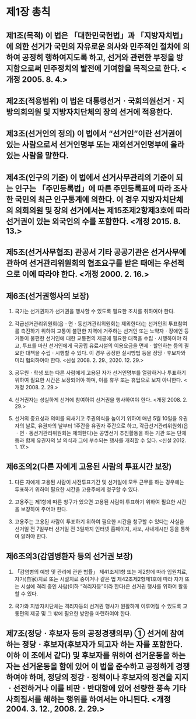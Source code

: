 # 제1장 총칙

## 제1조(목적) 이 법은 「대한민국헌법」과 「지방자치법」에 의한 선거가 국민의 자유로운 의사와 민주적인 절차에 의하여 공정히 행하여지도록 하고, 선거와 관련한 부정을 방지함으로써 민주정치의 발전에 기여함을 목적으로 한다. <개정 2005. 8. 4.>

## 제2조(적용범위) 이 법은 대통령선거ㆍ국회의원선거ㆍ지방의회의원 및 지방자치단체의 장의 선거에 적용한다.

## 제3조(선거인의 정의) 이 법에서 “선거인”이란 선거권이 있는 사람으로서 선거인명부 또는 재외선거인명부에 올라 있는 사람을 말한다.

## 제4조(인구의 기준) 이 법에서 선거사무관리의 기준이 되는 인구는 「주민등록법」에 따른 주민등록표에 따라 조사한 국민의 최근 인구통계에 의한다. 이 경우 지방자치단체의 의회의원 및 장의 선거에서는 제15조제2항제3호에 따라 선거권이 있는 외국인의 수를 포함한다. <개정 2015. 8. 13.>

## 제5조(선거사무협조) 관공서 기타 공공기관은 선거사무에 관하여 선거관리위원회의 협조요구를 받은 때에는 우선적으로 이에 따라야 한다. <개정 2000. 2. 16.>

## 제6조(선거권행사의 보장)

1. 국가는 선거권자가 선거권을 행사할 수 있도록 필요한 조치를 취하여야 한다.

2.  각급선거관리위원회(읍ㆍ면ㆍ동선거관리위원회는 제외한다)는 선거인의 투표참여를 촉진하기 위하여 교통이 불편한 지역에 거주하는 선거인 또는 노약자ㆍ장애인 등 거동이 불편한 선거인에 대한 교통편의 제공에 필요한 대책을 수립ㆍ시행하여야 하고, 투표를 마친 선거인에게 국공립 유료시설의 이용요금을 면제ㆍ할인하는 등의 필요한 대책을 수립ㆍ시행할 수 있다. 이 경우 공정한 실시방법 등을 정당ㆍ후보자와 미리 협의하여야 한다. <신설 2008. 2. 29., 2020. 12. 29.>

3. 공무원ㆍ학생 또는 다른 사람에게 고용된 자가 선거인명부를 열람하거나 투표하기 위하여 필요한 시간은 보장되어야 하며, 이를 휴무 또는 휴업으로 보지 아니한다. <개정 2008. 2. 29.>

4. 선거권자는 성실하게 선거에 참여하여 선거권을 행사하여야 한다. <개정 2008. 2. 29.>

5.  선거의 중요성과 의미를 되새기고 주권의식을 높이기 위하여 매년 5월 10일을 유권자의 날로, 유권자의 날부터 1주간을 유권자 주간으로 하고, 각급선거관리위원회(읍ㆍ면ㆍ동선거관리위원회는 제외한다)는 공명선거 추진활동을 하는 기관 또는 단체 등과 함께 유권자의 날 의식과 그에 부수되는 행사를 개최할 수 있다. <신설 2012. 1. 17.>

## 제6조의2(다른 자에게 고용된 사람의 투표시간 보장)

1. 다른 자에게 고용된 사람이 사전투표기간 및 선거일에 모두 근무를 하는 경우에는 투표하기 위하여 필요한 시간을 고용주에게 청구할 수 있다.

2. 고용주는 제1항에 따른 청구가 있으면 고용된 사람이 투표하기 위하여 필요한 시간을 보장하여 주어야 한다.

3. 고용주는 고용된 사람이 투표하기 위하여 필요한 시간을 청구할 수 있다는 사실을 선거일 전 7일부터 선거일 전 3일까지 인터넷 홈페이지, 사보, 사내게시판 등을 통하여 알려야 한다.

## 제6조의3(감염병환자 등의 선거권 보장)

1.  「감염병의 예방 및 관리에 관한 법률」 제41조제1항 또는 제2항에 따라 입원치료, 자가(自家)치료 또는 시설치료 중이거나 같은 법 제42조제2항제1호에 따라 자가 또는 시설에 격리 중인 사람(이하 “격리자등”이라 한다)은 선거권 행사를 위하여 활동할 수 있다.

2. 국가와 지방자치단체는 격리자등의 선거권 행사가 원활하게 이루어질 수 있도록 교통편의 제공 및 그 밖에 필요한 방안을 마련하여야 한다.

## 제7조(정당ㆍ후보자 등의 공정경쟁의무) ① 선거에 참여하는 정당ㆍ후보자(후보자가 되고자 하는 자를 포함한다. 이하 이 조에서 같다) 및 후보자를 위하여 선거운동을 하는 자는 선거운동을 함에 있어 이 법을 준수하고 공정하게 경쟁하여야 하며, 정당의 정강ㆍ정책이나 후보자의 정견을 지지ㆍ선전하거나 이를 비판ㆍ반대함에 있어 선량한 풍속 기타 사회질서를 해하는 행위를 하여서는 아니된다. <개정 2004. 3. 12., 2008. 2. 29.>

